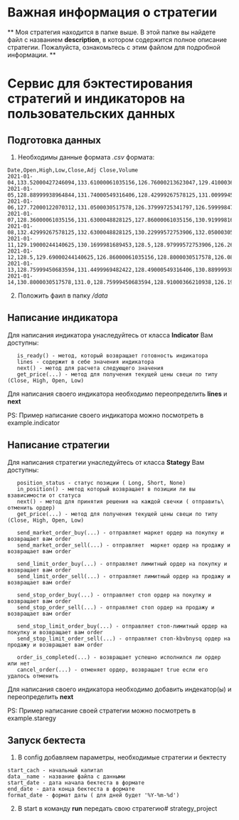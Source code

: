 # Важная информация о стратегии

** Моя стратегия находится в папке выше. В этой папке вы найдете файл с названием **description**, в котором содержится полное описание стратегии. Пожалуйста, ознакомьтесь с этим файлом для подробной информации. **



# Сервис для бэктестирования стратегий и индикаторов на пользовательских данных

## Подготовка данных
1) Необходимы данные формата *.csv* формата:
 ``` 
Date,Open,High,Low,Close,Adj Close,Volume
2021-01-04,133.52000427246094,133.61000061035156,126.76000213623047,129.41000366210938,126.6834487915039,143301900
2021-01-05,128.88999938964844,131.74000549316406,128.42999267578125,131.00999450683594,128.24972534179688,97664900
2021-01-06,127.72000122070312,131.0500030517578,126.37999725341797,126.5999984741211,123.93264770507812,155088000
2021-01-07,128.36000061035156,131.6300048828125,127.86000061035156,130.9199981689453,128.16162109375,109578200
2021-01-08,132.42999267578125,132.6300048828125,130.22999572753906,132.0500030517578,129.267822265625,105158200
2021-01-11,129.19000244140625,130.1699981689453,128.5,128.97999572753906,126.26251220703125,100384500
2021-01-12,128.5,129.69000244140625,126.86000061035156,128.8000030517578,126.08628845214844,91951100
2021-01-13,128.75999450683594,131.4499969482422,128.49000549316406,130.88999938964844,128.13223266601562,88636800
2021-01-14,130.8000030517578,131.0,128.75999450683594,128.91000366210938,126.19397735595703,90221800 
```
2) Положить фаил в папку */data*

## Написание индикатора

Для написания индикатора унаследуйтесь от класса **Indicator**
Вам доступны:

```
   is_ready() - метод, который возвращает готовность индикатора
   lines - содержит в себе значения индикатора
   next() - метод для расчета следующего значения
   get_price(...) - метод для получения текущей цены свеци по типу (Close, High, Open, Low)
```
Для написания своего индикатора необходимо переопределить **lines** и **next**

 PS: Пример написание своего индикатора можно посмотреть в example.indicator
 
## Написание стратегии

Для написания стратегии унаследуйтесь от класса **Stategy**
Вам доступны:

```
   position_status - статус позиции ( Long, Short, None)
   in_position() - метод который возвращает в позиции ли вы взависимости от статуса
   next() - метод для принятия решения на каждой свечки ( отправить\ отменить ордер)
   get_price(...) - метод для получения текущей цены свеци по типу (Close, High, Open, Low)
   
   send_market_order_buy(...) - отправляет маркет ордер на покупку и возвращает вам order
   send_market_order_sell(...) - отправляет  маркет ордер на продажу и возвращает вам order
    
   send_limit_order_buy(...) - отправляет лимитный ордер на покупку и возвращает вам order
   send_limit_order_sell(...) - отправляет лимитный ордер на продажу и возвращает вам order
   
   send_stop_order_buy(...) - отправляет стоп ордер на покупку и возвращает вам order
   send_stop_order_sell(...) - отправляет стоп ордер на продажу и возвращает вам order
   
   send_stop_limit_order_buy(...) - отправляет стоп-лимитный ордер на покупку и возвращает вам order
   send_stop_limit_order_sell(...) - отправляет стоп-kbvbnysq ордер на продажу и возвращает вам order
   
   order_is_completed(...) - возвращает успешно исполнился ли ордер или нет
   cancel_order(...) - отменяет ордер, возвращает true если его удалось отменить
```
Для написания своего индикатора необходимо добавить индекатор(ы) и переопределить **next**

PS: Пример написание своей стратегии можно посмотреть в example.staregy

## Запуск бектеста

1) В config добавляем параметры, необходимые стратегии и бектесту
```
start_cach - начальный капитал
data__name - название файла с данными
start_date - дата начала бектеста в формате
end_date - дата конца бектеста в формате
format_date - формат даты ( для дней будет '%Y-%m-%d')
```
2) В start в команду **run** передать свою стратегию#   s t r a t e g y _ p r o j e c t 
 
 
